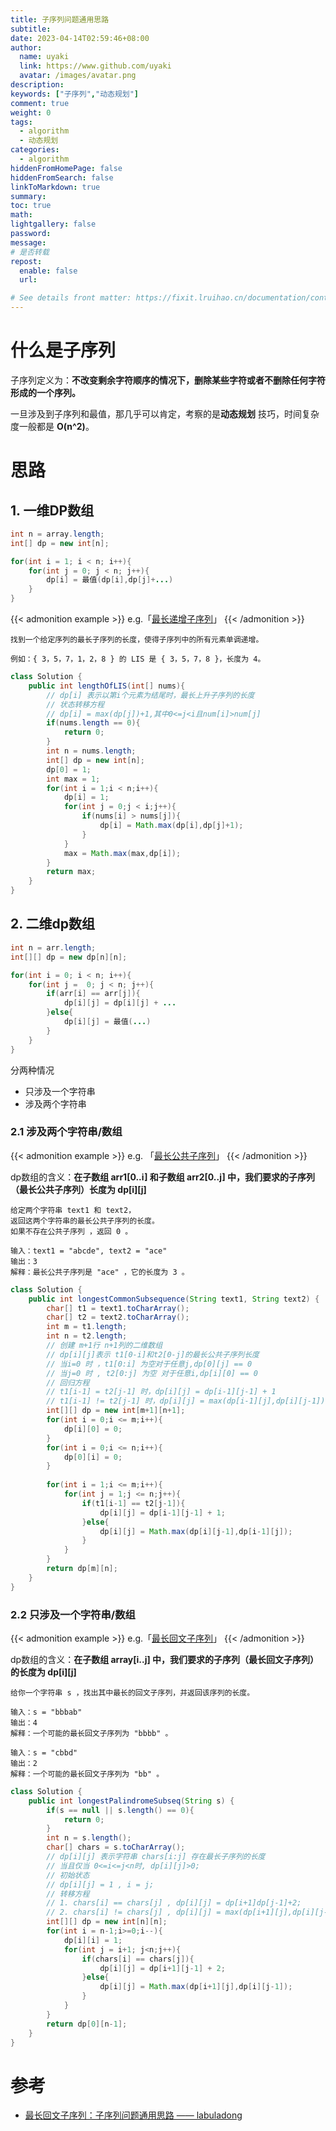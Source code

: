 ```yaml
---
title: 子序列问题通用思路
subtitle:
date: 2023-04-14T02:59:46+08:00
author:
  name: uyaki
  link: https://www.github.com/uyaki
  avatar: /images/avatar.png
description: 
keywords: ["子序列","动态规划"]
comment: true
weight: 0
tags:
  - algorithm
  - 动态规划
categories:
  - algorithm
hiddenFromHomePage: false
hiddenFromSearch: false
linkToMarkdown: true
summary:
toc: true
math: 
lightgallery: false
password:
message:
# 是否转载
repost:
  enable: false
  url:

# See details front matter: https://fixit.lruihao.cn/documentation/content-management/introduction/#front-matter
---
```


<!--more-->

# 什么是子序列
子序列定义为：**不改变剩余字符顺序的情况下，删除某些字符或者不删除任何字符形成的一个序列。**

一旦涉及到子序列和最值，那几乎可以肯定，考察的是**动态规划** 技巧，时间复杂度一般都是 **O(n^2)**。

# 思路
## 1. 一维DP数组

```java
int n = array.length;
int[] dp = new int[n];

for(int i = 1; i < n; i++){
    for(int j = 0; j < n; j++){
        dp[i] = 最值(dp[i],dp[j]+...)
    }
}
```

{{< admonition example >}}
e.g.「[最长递增子序列](https://leetcode.cn/problems/longest-increasing-subsequence/)」
{{< /admonition  >}}

```
找到一个给定序列的最长子序列的长度，使得子序列中的所有元素单调递增。

例如：{ 3，5，7，1，2，8 } 的 LIS 是 { 3，5，7，8 }，长度为 4。
```

```java
class Solution {
    public int lengthOfLIS(int[] nums){
        // dp[i] 表示以第i个元素为结尾时，最长上升子序列的长度
        // 状态转移方程
        // dp[i] = max(dp[j])+1,其中0<=j<i且num[i]>num[j]
        if(nums.length == 0){
            return 0;
        }
        int n = nums.length;
        int[] dp = new int[n];
        dp[0] = 1;
        int max = 1;
        for(int i = 1;i < n;i++){
            dp[i] = 1;
            for(int j = 0;j < i;j++){
                if(nums[i] > nums[j]){
                    dp[i] = Math.max(dp[i],dp[j]+1);
                }
            }
            max = Math.max(max,dp[i]);
        }
        return max;
    }
}
```

## 2. 二维dp数组

```java
int n = arr.length;
int[][] dp = new dp[n][n];

for(int i = 0; i < n; i++){
    for(int j =  0; j < n; j++){
        if(arr[i] == arr[j]){
            dp[i][j] = dp[i][j] + ...
        }else{
            dp[i][j] = 最值(...)
        }
    }
}
```

分两种情况

- 只涉及一个字符串
- 涉及两个字符串

### 2.1 **涉及两个字符串/数组**

{{< admonition example >}}
e.g. 「[最长公共子序列](https://leetcode.cn/problems/longest-common-subsequence/)」
{{< /admonition >}}

dp数组的含义：**在子数组 arr1[0..i] 和子数组 arr2[0..j] 中，我们要求的子序列（最长公共子序列）长度为 dp[i][j]**

```
给定两个字符串 text1 和 text2，
返回这两个字符串的最长公共子序列的长度。
如果不存在公共子序列 ，返回 0 。

输入：text1 = "abcde", text2 = "ace" 
输出：3  
解释：最长公共子序列是 "ace" ，它的长度为 3 。
```

```java
class Solution {
    public int longestCommonSubsequence(String text1, String text2) {
        char[] t1 = text1.toCharArray();
        char[] t2 = text2.toCharArray();
        int m = t1.length;
        int n = t2.length;
        // 创建 m+1行 n+1列的二维数组
        // dp[i][j]表示 t1[0-i]和t2[0-j]的最长公共子序列长度
        // 当i=0 时 ，t1[0:i] 为空对于任意j,dp[0][j] == 0
        // 当j=0 时 , t2[0:j] 为空 对于任意i,dp[i][0] == 0
        // 回归方程
        // t1[i-1] = t2[j-1] 时，dp[i][j] = dp[i-1][j-1] + 1
        // t1[i-1] != t2[j-1] 时，dp[i][j] = max(dp[i-1][j],dp[i][j-1]) 
        int[][] dp = new int[m+1][n+1];
        for(int i = 0;i <= m;i++){
            dp[i][0] = 0; 
        }
        for(int i = 0;i <= n;i++){
            dp[0][i] = 0;
        }
        
        for(int i = 1;i <= m;i++){
            for(int j = 1;j <= n;j++){
                if(t1[i-1] == t2[j-1]){
                    dp[i][j] = dp[i-1][j-1] + 1;
                }else{
                    dp[i][j] = Math.max(dp[i][j-1],dp[i-1][j]);
                }
            }
        }
        return dp[m][n];
    }
}
```

### 2.2 只涉及一个字符串/数组

{{< admonition example >}}
e.g.「[最长回文子序列](https://leetcode.cn/problems/longest-palindromic-subsequence/)」
{{< /admonition >}}

dp数组的含义：**在子数组 array[i..j] 中，我们要求的子序列（最长回文子序列）的长度为 dp[i][j]**

```
给你一个字符串 s ，找出其中最长的回文子序列，并返回该序列的长度。

输入：s = "bbbab"
输出：4
解释：一个可能的最长回文子序列为 "bbbb" 。

输入：s = "cbbd"
输出：2
解释：一个可能的最长回文子序列为 "bb" 。
```

```java
class Solution {
    public int longestPalindromeSubseq(String s) {
    	if(s == null || s.length() == 0){
            return 0;
        }
        int n = s.length();
        char[] chars = s.toCharArray();
        // dp[i][j] 表示字符串 chars[i:j] 存在最长子序列的长度
        // 当且仅当 0<=i<=j<n时, dp[i][j]>0;
        // 初始状态
        // dp[i][j] = 1 , i = j;
        // 转移方程
        // 1. chars[i] == chars[j] , dp[i][j] = dp[i+1]dp[j-1]+2;
        // 2. chars[i] != chars[j] , dp[i][j] = max(dp[i+1][j],dp[i][j-1])
        int[][] dp = new int[n][n];
        for(int i = n-1;i>=0;i--){
            dp[i][i] = 1;
            for(int j = i+1; j<n;j++){
                if(chars[i] == chars[j]){
                    dp[i][j] = dp[i+1][j-1] + 2;
                }else{
                    dp[i][j] = Math.max(dp[i+1][j],dp[i][j-1]);
                }
            }
        }
        return dp[0][n-1];
    }
}
```

# 参考

- [最长回文子序列：子序列问题通用思路 —— labuladong](https://zhuanlan.zhihu.com/p/100994146)